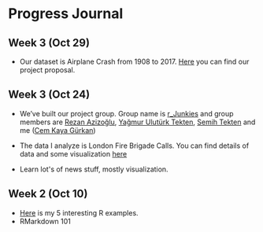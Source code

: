 # Progress Journal

## Week 3 (Oct 29)

+ Our dataset is Airplane Crash from 1908 to 2017. [Here](https://github.com/MEF-BDA503/gpj-rjunkies) you can find our project proposal.  

## Week 3 (Oct 24)

+ We’ve built our project group. Group name is [r_Junkies](https://mef-bda503.github.io/gpj-rjunkies) and group members are [Rezan Azizoğlu](https://mef-bda503.github.io/pj-rezan/), [Yağmur Ulutürk Tekten](https://mef-bda503.github.io/pj-uluturktekteny/), [Semih Tekten](https://mef-bda503.github.io/pj-tektens/) and me ([Cem Kaya Gürkan](https://mef-bda503.github.io/pj-gurkanc/))

+ The data I analyze is London Fire Brigade Calls. You can find details of data and some visualization [here](files/homework02.html)

+ Learn lot's of news stuff, mostly visualization.

## Week 2 (Oct 10)

+ [Here](files/interesting_articles.html) is my 5 interesting R examples. 
+ RMarkdown 101
